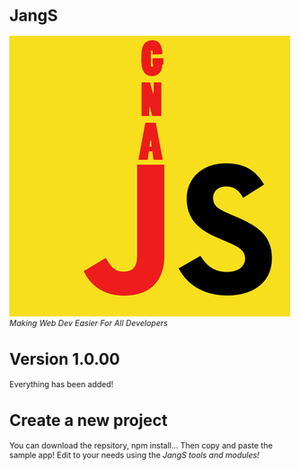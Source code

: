 # JangS
<img src="jangular.png">
<i>Making Web Dev Easier For All Developers</i>

# Version 1.0.00

Everything has been added!

# Create a new project

You can download the repsitory, npm install... Then copy and paste the sample app! Edit to your needs
<be>
  using the <i>JangS tools and modules!</i>
